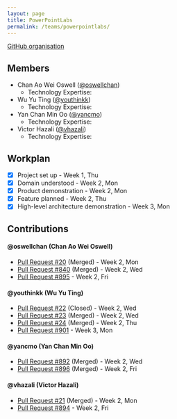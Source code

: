 ```yaml
---
layout: page
title: PowerPointLabs
permalink: /teams/powerpointlabs/
---
```

[GitHub organisation](https://github.com/nus-fboa2016-PL)
 
## Members
 - Chan Ao Wei Oswell ([@oswellchan](https://oswellchan.wordpress.com/))
   - Technology Expertise:
 - Wu Yu Ting ([@youthinkk](http://blog.nus.edu.sg/cs3281youthinkk/))
   - Technology Expertise:
 - Yan Chan Min Oo ([@yancmo](https://yancmo.wordpress.com/))
   - Technology Expertise:
 - Victor Hazali ([@vhazali](https://blog.nus.edu.sg/victorhz3281/))
   - Technology Expertise:

## Workplan

* [X] Project set up - Week 1, Thu
* [X] Domain understood - Week 2, Mon
* [X] Product demonstration - Week 2, Mon
* [X] Feature planned - Week 2, Thu
* [X] High-level architecture demonstration - Week 3, Mon

## Contributions
 
#### @oswellchan (Chan Ao Wei Oswell)
* [Pull Request #20](https://github.com/PowerPointLabs/PowerPointLabs-Website/pull/20) (Merged) - Week 2, Mon
* [Pull Request #840](https://github.com/PowerPointLabs/PowerPointLabs/pull/893) (Merged) - Week 2, Wed
* [Pull Request #895](https://github.com/PowerPointLabs/PowerPointLabs/pull/895) - Week 2, Fri

#### @youthinkk (Wu Yu Ting)
* [Pull Request #22](https://github.com/PowerPointLabs/PowerPointLabs-Website/pull/22) (Closed) - Week 2, Wed
* [Pull Request #23](https://github.com/PowerPointLabs/PowerPointLabs-Website/pull/23) (Merged) - Week 2, Wed
* [Pull Request #24](https://github.com/PowerPointLabs/PowerPointLabs-Website/pull/24) (Merged) - Week 2, Thu
* [Pull Request #901](https://github.com/PowerPointLabs/PowerPointLabs/pull/901) - Week 3, Mon

#### @yancmo (Yan Chan Min Oo)
* [Pull Request #892](https://github.com/PowerPointLabs/PowerPointLabs/pull/892) (Merged) - Week 2, Wed
* [Pull Request #896](https://github.com/PowerPointLabs/PowerPointLabs/pull/896) (Merged) - Week 2, Fri

#### @vhazali (Victor Hazali)
* [Pull Request #21](https://github.com/PowerPointLabs/PowerPointLabs-Website/pull/21) (Merged) - Week 2, Mon
* [Pull Request #894](https://github.com/PowerPointLabs/PowerPointLabs/pull/894) - Week 2, Fri
